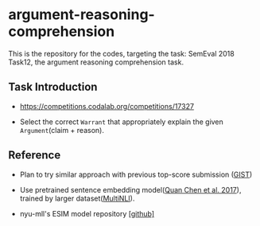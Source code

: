 # argument-reasoning-comprehension

This is the repository for the codes, targeting the task: SemEval 2018 Task12, the argument reasoning comprehension task.

## Task Introduction

* https://competitions.codalab.org/competitions/17327

* Select the correct `Warrant` that appropriately explain the given `Argument`(claim + reason).

## Reference

* Plan to try similar approach with previous top-score submission ([GIST](https://www.google.co.kr/url?sa=t&source=web&rct=j&url=http://aclweb.org/anthology/S18-1122&ved=2ahUKEwiWw5uS7-bdAhWBVbwKHVv_BlQQFjAAegQIARAB&usg=AOvVaw1l7GdyLiKN2PyXEEAN1tYy))

* Use pretrained sentence embedding model([Quan Chen et al. 2017](http://aclweb.org/anthology/W17-5307)), trained by larger dataset([MultiNLI](https://www.nyu.edu/projects/bowman/multinli/)).

* nyu-mll's ESIM model repository [[github]](https://github.com/nyu-mll/multiNLI/blob/master/python/models/esim.py)
